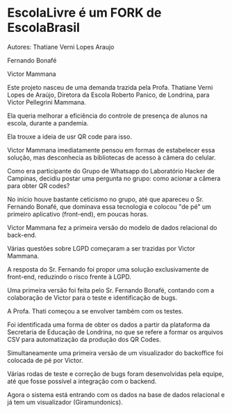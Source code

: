 # EscolaLivre é um FORK de EscolaBrasil

Autores: Thatiane Verni Lopes Araujo

Fernando Bonafé

Victor Mammana

Este projeto nasceu de uma demanda trazida pela Profa. Thatiane Verni Lopes de Araújo, Diretora da Escola Roberto Panico, de Londrina, para Victor Pellegrini Mammana.

Ela queria melhorar a eficiẽncia do controle de presença de alunos na escola, durante a pandemia. 

Ela trouxe a ideia de usr QR code para isso.

Victor Mammana imediatamente pensou em formas de estabelecer essa solução, mas desconhecia as bibliotecas de acesso à câmera do celular. 

Como era participante do Grupo de Whatsapp do Laboratório Hacker de Campinas, decidiu postar uma pergunta no grupo: como acionar a câmera para obter QR codes?

No início houve bastante ceticismo no grupo, até que apareceu o Sr. Fernando Bonafé, que dominava essa tecnologia e colocou "de pé" um primeiro aplicativo (front-end), em poucas horas.

Victor Mammana fez a primeira versão do modelo de dados relacional do back-end.

Várias questões sobre LGPD começaram a ser trazidas por Victor Mammana.

A resposta do Sr. Fernando foi propor uma solução exclusivamente de front-end, reduzindo o risco frente à LGPD. 

Uma primeira versão foi feita pelo Sr. Fernando Bonafé, contando com a colaboração de Victor para o teste e identificação de bugs. 

A Profa. Thati começou a se envolver também com os testes. 

Foi identificada uma forma de obter os dados a partir da plataforma da Secretaria de Educação de Londrina, no que se refere a formar os arquivos CSV para automatização da produção dos QR Codes. 

Simultaneamente uma primeira versão de um visualizador do backoffice foi colocada de pé por Victor. 

Várias rodas de teste e correção de bugs foram desenvolvidas pela equipe, até que fosse possível a integração com o backend.

Agora o sistema está entrando com os dados na base de dados relacional e já tem um visualizador (Giramundonics).

